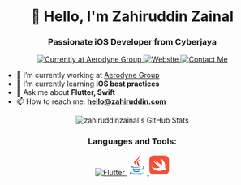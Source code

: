<h1 align="center">👋 Hello, I'm Zahiruddin Zainal</h1>
<h3 align="center">Passionate iOS Developer from Cyberjaya</h3>

<p align="center">
  <a href="https://aerodyne.group/" target="_blank">
    <img src="https://img.shields.io/badge/Currently%20at-Aerodyne%20Group-blue" alt="Currently at Aerodyne Group">
  </a>
  <a href="https://zahiruddin.com/" target="_blank">
    <img src="https://img.shields.io/badge/Website-zahiruddin.com-green" alt="Website">
  </a>
  <a href="mailto:hello@zahiruddin.com">
    <img src="https://img.shields.io/badge/Contact-Me-red" alt="Contact Me">
  </a>
</p>

- 🔭 I’m currently working at [Aerodyne Group](https://aerodyne.group/)
- 🌱 I’m currently learning **iOS best practices**
- 💬 Ask me about **Flutter, Swift**
- 📫 How to reach me: **[hello@zahiruddin.com](mailto:hello@zahiruddin.com)**

<p align="center">
  <img src="https://stats.quine.sh/zahiruddinzainal/github?theme=dark" alt="zahiruddinzainal's GitHub Stats">
</p>

<h3 align="center">Languages and Tools:</h3>
<p align="center">
  <a href="https://flutter.dev" target="_blank" rel="noreferrer">
    <img src="https://www.vectorlogo.zone/logos/flutterio/flutterio-icon.svg" alt="Flutter" width="40" height="40"/>
  </a>
  <a href="https://www.java.com" target="_blank" rel="noreferrer">
    <img src="https://raw.githubusercontent.com/devicons/devicon/master/icons/java/java-original.svg" alt="Java" width="40" height="40"/>
  </a>
  <a href="https://developer.apple.com/swift/" target="_blank" rel="noreferrer">
    <img src="https://raw.githubusercontent.com/devicons/devicon/master/icons/swift/swift-original.svg" alt="Swift" width="40" height="40"/>
  </a>
</p>
